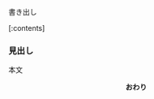 書き出し

[:contents]

### 見出し

本文

<div style="text-align: center"><strong>おわり</strong></div>

<!-- 記事タイトル： -->

<!-- サムネイル： -->

<!-- css -->
<style>
@import url("../../assets/css/hatena-design.css");
</style>

<!-- js -->
